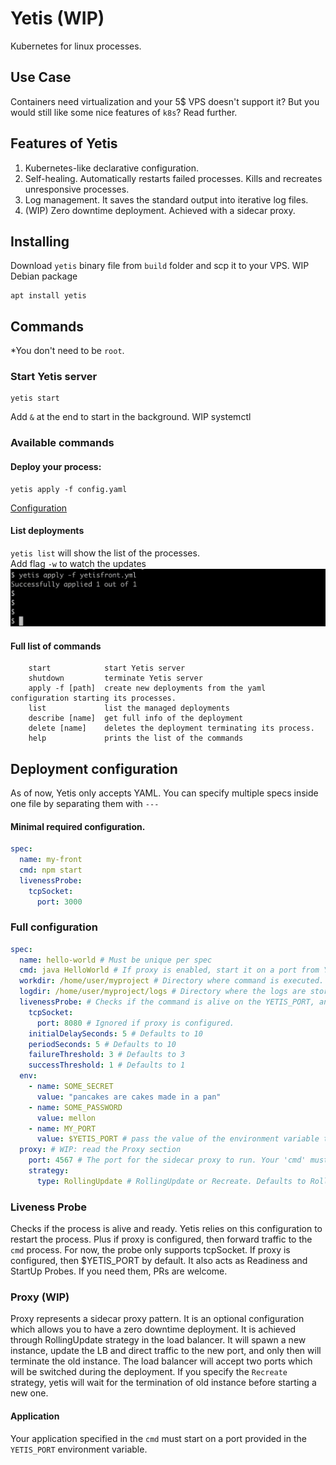 # Yetis (WIP)
Kubernetes for linux processes.  

## Use Case
Containers need virtualization and your 5$ VPS doesn't support it? 
But you would still like some nice features of `k8s`? Read further.

## Features of Yetis
1. Kubernetes-like declarative configuration.
2. Self-healing. Automatically restarts failed processes. Kills and recreates unresponsive processes.
3. Log management. It saves the standard output into iterative log files.
4. (WIP) Zero downtime deployment. Achieved with a sidecar proxy.

## Installing
Download `yetis` binary file from `build` folder and scp it to your VPS.
WIP
Debian package
```shell
apt install yetis
```

## Commands
*You don't need to be `root`.
### Start Yetis server
```shell
yetis start
```
Add `&` at the end to start in the background.
WIP systemctl
### Available commands
#### Deploy your process:
```shell
yetis apply -f config.yaml
``` 
[Configuration](#file-configuration)  

#### List deployments
`yetis list` will show the list of the processes.    
Add flag `-w` to watch the updates
![](.github/yetis-list-watch.gif)

#### Full list of commands
```
	start            start Yetis server
	shutdown         terminate Yetis server
	apply -f [path]  create new deployments from the yaml configuration starting its processes.
	list             list the managed deployments
	describe [name]  get full info of the deployment 
	delete [name]    deletes the deployment terminating its process. 
	help             prints the list of the commands
```

## Deployment configuration
As of now, Yetis only accepts YAML. You can specify multiple specs inside one file by separating them with `---`
#### Minimal required configuration. 
```yaml
spec:
  name: my-front
  cmd: npm start
  livenessProbe:
    tcpSocket:
      port: 3000
```

### Full configuration
```yaml
spec:
  name: hello-world # Must be unique per spec
  cmd: java HelloWorld # If proxy is enabled, start it on a port from YETIS_PORT env var.
  workdir: /home/user/myproject # Directory where command is executed. Defaults to the path in 'apply -f'. 
  logdir: /home/user/myproject/logs # Directory where the logs are stored. Defaults to the path in 'apply -f'.
  livenessProbe: # Checks if the command is alive on the YETIS_PORT, and if not then restarts it
    tcpSocket:
      port: 8080 # Ignored if proxy is configured. 
    initialDelaySeconds: 5 # Defaults to 10
    periodSeconds: 5 # Defaults to 10
    failureThreshold: 3 # Defaults to 3
    successThreshold: 1 # Defaults to 1
  env:
    - name: SOME_SECRET
      value: "pancakes are cakes made in a pan"
    - name: SOME_PASSWORD
      value: mellon
    - name: MY_PORT
      value: $YETIS_PORT # pass the value of the environment variable to another one. 
  proxy: # WIP: read the Proxy section
    port: 4567 # The port for the sidecar proxy to run. Your 'cmd' must start on YETIS_PORT env var.
    strategy:
      type: RollingUpdate # RollingUpdate or Recreate. Defaults to RollingUpdate.
```

### Liveness Probe
Checks if the process is alive and ready. Yetis relies on this configuration to restart the process. Plus if proxy is configured, then forward traffic to the `cmd` process. 
For now, the probe only supports tcpSocket. If proxy is configured, then $YETIS_PORT by default. It also acts as Readiness and StartUp Probes. If you need them, PRs are welcome.

### Proxy (WIP)
Proxy represents a sidecar proxy pattern. It is an optional configuration which allows you to have a zero downtime deployment.
It is achieved through RollingUpdate strategy in the load balancer. It will spawn a new instance,
update the LB and direct traffic to the new port, and only then will terminate the old instance. 
The load balancer will accept two ports which will be switched during the deployment.
If you specify the `Recreate` strategy, yetis will wait for the termination of old instance before starting a new one. 
#### Application
Your application specified in the `cmd` must start on a port provided in the `YETIS_PORT` environment variable.




